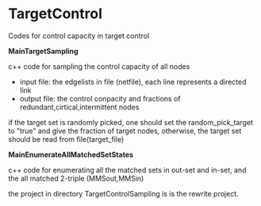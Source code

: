 # TargetControl
Codes for control capacity in target control


**MainTargetSampling**

c++ code for sampling the control capacity of all nodes
- input file: the edgelists in file (netfile), each line represents a directed link
- output file: the control conpacity and fractions of redundant,cirtical,intermittent nodes

if the target set is randomly picked, one should set the random_pick_target to "true" and give the fraction of target nodes, otherwise, the target set should be read from file(target_file)

**MainEnumerateAllMatchedSetStates**

c++ code for enumerating all the matched sets in out-set and in-set, and the all matched 2-triple (MMSout,MMSin)

the project in directory TargetControlSampling is is the rewrite project.
